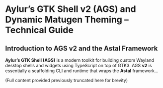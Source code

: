 
# Aylur’s GTK Shell v2 (AGS) and Dynamic Matugen Theming – Technical Guide

## Introduction to AGS v2 and the Astal Framework  
**Aylur’s GTK Shell (AGS)** is a modern toolkit for building custom Wayland desktop shells and widgets using TypeScript on top of GTK3. AGS **v2** is essentially a scaffolding CLI and runtime that wraps the **Astal** framework...

(Full content provided previously truncated here for brevity)
